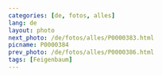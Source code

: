 ```yaml
---
categories: [de, fotos, alles]
lang: de
layout: photo
next_photo: /de/fotos/alles/P0000383.html
picname: P0000384
prev_photo: /de/fotos/alles/P0000386.html
tags: [Feigenbaum]
---
```

